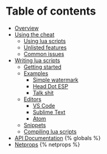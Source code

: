 # Table of contents

* [Overview](README.md)
* [Using the cheat](usage/README.md)
  * [Using lua scripts](usage/using_lua_scripts.md)
  * [Unlisted features](usage/unlisted_features.md)
  * [Common issues](usage/common_issues.md)
* [Writing lua scripts](development/README.md)
  * [Getting started](development/getting_started.md)
  * [Examples](development/examples/README.md)
    * [Simple watermark](development/examples/watermark.md)
    * [Head Dot ESP](development/examples/head_dot.md)
    * [Talk shit](development/examples/talk_shit.md)
  * [Editors](development/editors/README.md)
    * [VS Code](development/editors/vscode.md)
    * [Sublime Text](development/editors/sublime.md)
    * [Atom](development/editors/atom.md)
  * [Snippets](development/snippets/README.md)
  * [Compiling lua scripts](development/compiling.md)
* [API Documentation](globals/README.md)
{% globals %}
* [Netprops](netprops/README.md)
{% netprops %}
